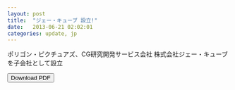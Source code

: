 ```yaml
---
layout: post
title:  "ジェー・キューブ 設立!"
date:   2013-06-21 02:02:01
categories: update, jp
---
```


ポリゴン・ピクチュアズ、CG研究開発サービス会社 株式会社ジェー・キューブを子会社として設立

<button href="http://www.ppi.co.jp/wp-content/uploads/2013/06/ppiPR20130621JCube_fix_web_jp.pdf" type="button" class="btn btn-default">Download PDF</button>
